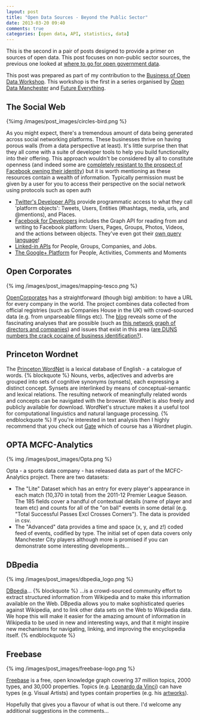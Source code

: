 ```yaml
---
layout: post
title: "Open Data Sources - Beyond the Public Sector"
date: 2013-03-20 09:40
comments: true
categories: [open data, API, statistics, data] 
---
```


This is the second in a pair of posts designed to provide a primer on sources of open data. This post focuses on non-public sector sources, the previous one looked at [where to go for open government data](/news/blog/2013/03/18/public-sector-information-whats-available-and-where-you-can-find-it/).

This post was prepared as part of my contribution to the [Business of Open Data Workshop](http://futureeverything.org/summit/conference/workshops-fringe-events/business-of-open-data-workshop/). This workshop is the first in a series organised by [Open Data Manchester](http://opendatamanchester.org.uk/) and [Future Everything](http://futureeverything.org).
<!-- more -->

## The Social Web
{%img /images/post_images/circles-bird.png %}

As you might expect, there's a tremendous amount of data being generated across social networking platforms. These businesses thrive on having porous walls (from a data perspective at least). It's little surprise then that they all come with a suite of developer tools to help you build functionality into their offering. This approach wouldn't be considered by all to constitute openness (and indeed some are [completely resistant to the prospect of Facebook owning their identity](http://www.fsf.org/facebook)) but it is worth mentioning as these resources contain a wealth of information. Typically permission must be given by a user for you to access their perspective on the social network using protocols such as open auth

  - [Twitter's Developer APIs](https://dev.twitter.com/) provide programmatic access to what they call 'platform objects': Tweets, Users, Entities (#hashtags, media, urls, and @mentions), and Places.
  - [Facebook for Developers](https://developers.facebook.com) includes the Graph API for reading from and writing to Facebook platform: Users, Pages, Groups, Photos, Videos, and the actions between objects. They've even got their [own query language](https://developers.facebook.com/docs/technical-guides/fql/)!
  - [Linked-in APIs](https://developer.linkedin.com/) for People, Groups, Companies, and Jobs.
  - [The Google+ Platform](https://developers.google.com/+/) for People, Activities, Comments and Moments

## Open Corporates
{% img /images/post_images/mapping-tesco.png %}

[OpenCorporates](http://opencorporates.com/) has a straightforward (though big) ambition: to have a URL for every company in the world. The project combines data collected from official registries (such as Companies House in the UK) with crowd-sourced data (e.g. from unparseable filings etc). The [blog](http://blog.opencorporates.com/) reveals some of the fascinating analyses that are possible (such as [this network graph of directors and companies](http://blog.opencorporates.com/2012/12/17/guest-post-data-sketching-with-the-opencorporates-api/)) and issues that exist in this area ([are DUNS numbers the crack cocaine of business identification?](http://blog.opencorporates.com/2012/07/24/are-duns-numbers-the-crack-cocaine-of-id-systems-and-is-the-uk-the-latest-addict/)).

## Princeton Wordnet
The [Princeton WordNet](http://wordnet.princeton.edu/) is a lexical database of English - a catalogue of words.
{% blockquote %}
Nouns, verbs, adjectives and adverbs are grouped into sets of cognitive synonyms (synsets), each expressing a distinct concept. Synsets are interlinked by means of conceptual-semantic and lexical relations. The resulting network of meaningfully related words and concepts can be navigated with the browser. WordNet is also freely and publicly available for download. WordNet's structure makes it a useful tool for computational linguistics and natural language processing.
{% endblockquote %}
If you're interested in text analysis then I highly recommend that you check out [Gate](http://gate.ac.uk/) which of course has a Wordnet plugin.

## OPTA MCFC-Analytics
{% img /images/post_images/Opta.png %}

Opta - a sports data company - has released data as part of the MCFC-Analytics project. There are two datasets:
- The "Lite" Dataset which has an entry for every player's appearance in each match (10,370 in total) from the 2011-12 Premier League Season. The 185 fields cover a handful of contextual details (name of player and team etc) and counts for all of the "on ball" events in some detail (e.g. "Total Successful Passes Excl Crosses Corners"). The data is provided in csv.
- The "Advanced" data provides a time and space (x, y, and z!) coded feed of events, codified by type. The initial set of open data covers only Manchester City players although more is promised if you can demonstrate some interesting developments...

## DBpedia
{% img /images/post_images/dbpedia_logo.png %}

[DBpedia](http://dbpedia.org/)...
{% blockquote %}
...is a crowd-sourced community effort to extract structured information from Wikipedia and to make this information available on the Web. DBpedia allows you to make sophisticated queries against Wikipedia, and to link other data sets on the Web to Wikipedia data. We hope this will make it easier for the amazing amount of information in Wikipedia to be used in new and interesting ways, and that it might inspire new mechanisms for navigating, linking, and improving the encyclopedia itself.
{% endblockquote %}

## Freebase
{% img /images/post_images/freebase-logo.png %}

[Freebase](http://freebase.org/) is a free, open knowledge graph covering 37 million topics, 2000 types, and 30,000 properties. Topics (e.g. [Leonardo da Vinci](http://www.freebase.com/m/04lg6)) can have types (e.g. Visual Artists) and types contain properties (e.g. his [artworks](http://www.freebase.com/query?autorun=1&q=%5B%7B%22id%22:%22/m/04lg6%22,%22name%22:null,%22/visual_art/visual_artist/artworks%22:%5B%5D%7D%5D)).




Hopefully that gives you a flavour of what is out there. I'd welcome any additional suggestions in the comments...
